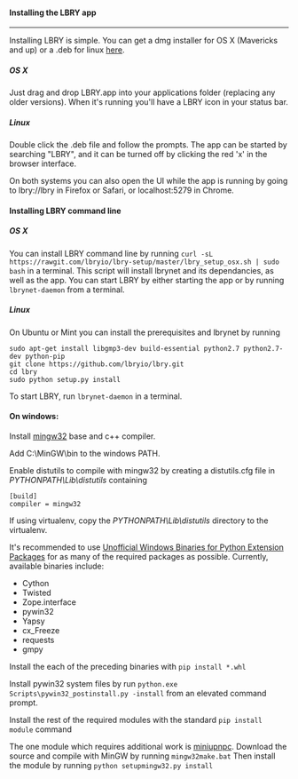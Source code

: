 #### Installing the LBRY app
--------------------------

Installing LBRY is simple. You can get a dmg installer for OS X (Mavericks and up) or a .deb for linux [here](https://lbry.io/get). 

##### OS X
Just drag and drop LBRY.app into your applications folder (replacing any older versions). When it's running you'll have a LBRY icon in your status bar.

##### Linux
Double click the .deb file and follow the prompts. The app can be started by searching "LBRY", and it can be turned off by clicking the red 'x' in the browser interface.

On both systems you can also open the UI while the app is running by going to lbry://lbry in Firefox or Safari, or localhost:5279 in Chrome.


#### Installing LBRY command line

##### OS X
You can install LBRY command line by running `curl -sL https://rawgit.com/lbryio/lbry-setup/master/lbry_setup_osx.sh | sudo bash` in a terminal. This script will install lbrynet and its dependancies, as well as the app. You can start LBRY by either starting the app or by running `lbrynet-daemon` from a terminal. 

##### Linux
On Ubuntu or Mint you can install the prerequisites and lbrynet by running
 
 ```
 sudo apt-get install libgmp3-dev build-essential python2.7 python2.7-dev python-pip
 git clone https://github.com/lbryio/lbry.git
 cd lbry
 sudo python setup.py install
 ```

To start LBRY, run `lbrynet-daemon` in a terminal.

#### On windows:

Install [mingw32](http://www.mingw.org/) base and c++ compiler.

Add C:\MinGW\bin to the windows PATH.

Enable distutils to compile with mingw32 by creating a distutils.cfg file in *PYTHONPATH\Lib\distutils* containing
```
[build]
compiler = mingw32
```

If using virtualenv, copy the *PYTHONPATH\Lib\distutils* directory to the virtualenv.

It's recommended to use [Unofficial Windows Binaries for Python Extension Packages](http://www.lfd.uci.edu/~gohlke/pythonlibs/) for as many of the required packages as possible.
Currently, available binaries include:
- Cython
- Twisted
- Zope.interface
- pywin32
- Yapsy
- cx_Freeze
- requests
- gmpy

Install the each of the preceding binaries with `pip install *.whl`

Install pywin32 system files by run `python.exe Scripts\pywin32_postinstall.py -install` from an elevated command prompt.

Install the rest of the required modules with the standard `pip install module` command

The one module which requires additional work is [miniupnpc](https://pypi.python.org/pypi/miniupnpc/1.9).
Download the source and compile with MinGW by running `mingw32make.bat`
Then install the module by running `python setupmingw32.py install`
